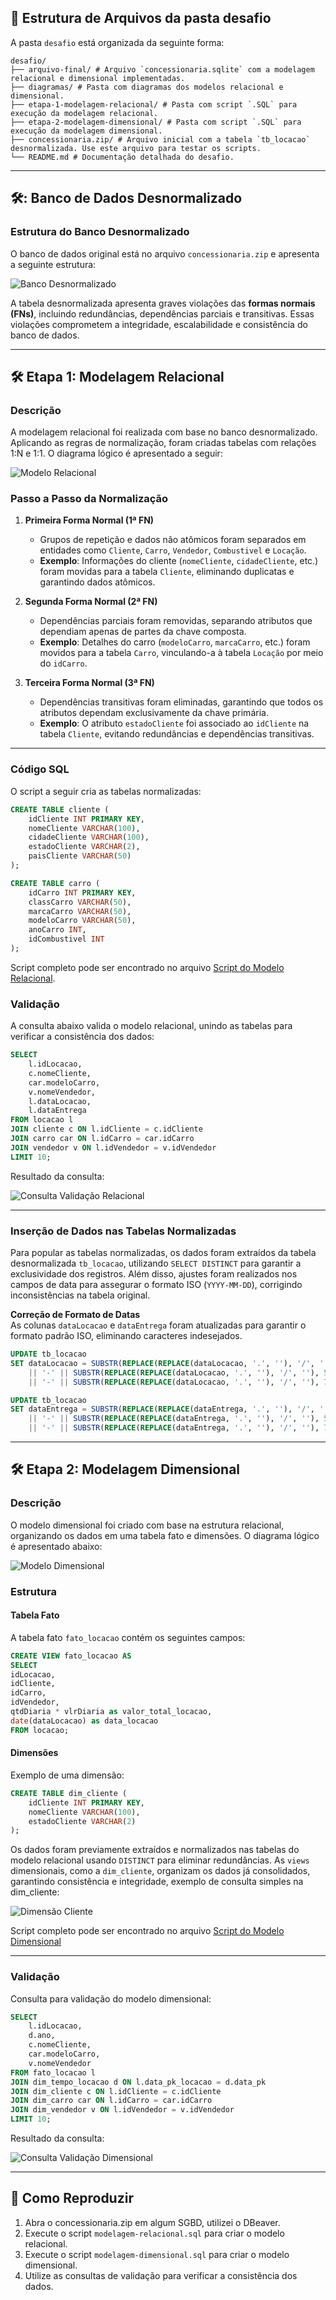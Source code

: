 ## 📂 **Estrutura de Arquivos da pasta desafio**

A pasta `desafio` está organizada da seguinte forma:

```
desafio/
├── arquivo-final/ # Arquivo `concessionaria.sqlite` com a modelagem relacional e dimensional implementadas. 
├── diagramas/ # Pasta com diagramas dos modelos relacional e dimensional. 
├── etapa-1-modelagem-relacional/ # Pasta com script `.SQL` para execução da modelagem relacional. 
├── etapa-2-modelagem-dimensional/ # Pasta com script `.SQL` para execução da modelagem dimensional. 
├── concessionaria.zip/ # Arquivo inicial com a tabela `tb_locacao` desnormalizada. Use este arquivo para testar os scripts. 
└── README.md # Documentação detalhada do desafio.
```

---
## 🛠️: **Banco de Dados Desnormalizado**

### Estrutura do Banco Desnormalizado
 
O banco de dados original está no arquivo `concessionaria.zip` e apresenta a seguinte estrutura:

![Banco Desnormalizado](../Evidencias/db_desnormalizado.png)

A tabela desnormalizada apresenta graves violações das **formas normais (FNs)**, incluindo redundâncias, dependências parciais e transitivas. Essas violações comprometem a integridade, escalabilidade e consistência do banco de dados.

---
## 🛠️ **Etapa 1: Modelagem Relacional**

### Descrição

A modelagem relacional foi realizada com base no banco desnormalizado. Aplicando as regras de normalização, foram criadas tabelas com relações 1:N e 1:1. O diagrama lógico é apresentado a seguir:

![Modelo Relacional](diagramas/logico-m-relacional.png)

### Passo a Passo da Normalização

1. **Primeira Forma Normal (1ª FN)**  
   - Grupos de repetição e dados não atômicos foram separados em entidades como `Cliente`, `Carro`, `Vendedor`, `Combustivel` e `Locação`.  
   - **Exemplo**: Informações do cliente (`nomeCliente`, `cidadeCliente`, etc.) foram movidas para a tabela `Cliente`, eliminando duplicatas e garantindo dados atômicos.

2. **Segunda Forma Normal (2ª FN)**  
   - Dependências parciais foram removidas, separando atributos que dependiam apenas de partes da chave composta.  
   - **Exemplo**: Detalhes do carro (`modeloCarro`, `marcaCarro`, etc.) foram movidos para a tabela `Carro`, vinculando-a à tabela `Locação` por meio do `idCarro`.

3. **Terceira Forma Normal (3ª FN)**  
   - Dependências transitivas foram eliminadas, garantindo que todos os atributos dependam exclusivamente da chave primária.  
   - **Exemplo**: O atributo `estadoCliente` foi associado ao `idCliente` na tabela `Cliente`, evitando redundâncias e dependências transitivas.

---
### Código SQL

O script a seguir cria as tabelas normalizadas:

```sql
CREATE TABLE cliente (
    idCliente INT PRIMARY KEY,
    nomeCliente VARCHAR(100),
    cidadeCliente VARCHAR(100),
    estadoCliente VARCHAR(2),
    paisCliente VARCHAR(50)
);

CREATE TABLE carro (
    idCarro INT PRIMARY KEY,
    classCarro VARCHAR(50),
    marcaCarro VARCHAR(50),
    modeloCarro VARCHAR(50),
    anoCarro INT,
    idCombustivel INT
);
```

Script completo pode ser encontrado no arquivo [Script do Modelo Relacional](etapa-1-modelagem-relacional/modelagem-relacional.sql).

### Validação

A consulta abaixo valida o modelo relacional, unindo as tabelas para verificar a consistência dos dados:

```sql
SELECT
    l.idLocacao,
    c.nomeCliente,
    car.modeloCarro,
    v.nomeVendedor,
    l.dataLocacao,
    l.dataEntrega
FROM locacao l
JOIN cliente c ON l.idCliente = c.idCliente
JOIN carro car ON l.idCarro = car.idCarro
JOIN vendedor v ON l.idVendedor = v.idVendedor
LIMIT 10;
```

Resultado da consulta:

![Consulta Validação Relacional](https://github.com/vmendess/compass-vm/blob/master/Sprint%201/Evidencias/modelo_relacional/consulta-validacao-m-relacional.png)



---
### **Inserção de Dados nas Tabelas Normalizadas**

Para popular as tabelas normalizadas, os dados foram extraídos da tabela desnormalizada `tb_locacao`, utilizando `SELECT DISTINCT` para garantir a exclusividade dos registros. Além disso, ajustes foram realizados nos campos de data para assegurar o formato ISO (`YYYY-MM-DD`), corrigindo inconsistências na tabela original.

**Correção de Formato de Datas**  
   As colunas `dataLocacao` e `dataEntrega` foram atualizadas para garantir o formato padrão ISO, eliminando caracteres indesejados.  
   ```sql
   UPDATE tb_locacao
   SET dataLocacao = SUBSTR(REPLACE(REPLACE(dataLocacao, '.', ''), '/', ''), 1, 4)
       || '-' || SUBSTR(REPLACE(REPLACE(dataLocacao, '.', ''), '/', ''), 5, 2)
       || '-' || SUBSTR(REPLACE(REPLACE(dataLocacao, '.', ''), '/', ''), 7, 2);

   UPDATE tb_locacao
   SET dataEntrega = SUBSTR(REPLACE(REPLACE(dataEntrega, '.', ''), '/', ''), 1, 4)
       || '-' || SUBSTR(REPLACE(REPLACE(dataEntrega, '.', ''), '/', ''), 5, 2)
       || '-' || SUBSTR(REPLACE(REPLACE(dataEntrega, '.', ''), '/', ''), 7, 2);
```

---
## 🛠️ **Etapa 2: Modelagem Dimensional**

### Descrição

O modelo dimensional foi criado com base na estrutura relacional, organizando os dados em uma tabela fato e dimensões. O diagrama lógico é apresentado abaixo:

![Modelo Dimensional](diagramas/logico-m-dimensional.png)

### Estrutura

#### Tabela Fato
A tabela fato `fato_locacao` contém os seguintes campos:
```sql
CREATE VIEW fato_locacao AS
SELECT
idLocacao,
idCliente,
idCarro,
idVendedor,
qtdDiaria * vlrDiaria as valor_total_locacao,
date(dataLocacao) as data_locacao
FROM locacao;
```

#### Dimensões
Exemplo de uma dimensão:

```sql
CREATE TABLE dim_cliente (
    idCliente INT PRIMARY KEY,
    nomeCliente VARCHAR(100),
    estadoCliente VARCHAR(2)
);
```

Os dados foram previamente extraídos e normalizados nas tabelas do modelo relacional usando `DISTINCT` para eliminar redundâncias. As `views` dimensionais, como a `dim_cliente`, organizam os dados já consolidados, garantindo consistência e integridade, exemplo de consulta simples na dim_cliente:

![Dimensão Cliente](https://github.com/vmendess/compass-vm/blob/master/Sprint%201/Evidencias/modelo_dimensional/Dimensoes/dimensao-cliente.png)


Script completo pode ser encontrado no arquivo [Script do Modelo Dimensional](etapa-2-modelagem-dimensional/modelagem-dimensional.sql)

---
### Validação

Consulta para validação do modelo dimensional:

```sql
SELECT
    l.idLocacao,
    d.ano,
    c.nomeCliente,
    car.modeloCarro,
    v.nomeVendedor
FROM fato_locacao l
JOIN dim_tempo_locacao d ON l.data_pk_locacao = d.data_pk
JOIN dim_cliente c ON l.idCliente = c.idCliente
JOIN dim_carro car ON l.idCarro = car.idCarro
JOIN dim_vendedor v ON l.idVendedor = v.idVendedor
LIMIT 10;
```

Resultado da consulta:

![Consulta Validação Dimensional](https://github.com/vmendess/compass-vm/blob/master/Sprint%201/Evidencias/modelo_dimensional/consulta-validacao-m-dimensional.png)


---

## 🚀 Como Reproduzir

1. Abra o concessionaria.zip em algum SGBD, utilizei o DBeaver.
2. Execute o script `modelagem-relacional.sql` para criar o modelo relacional.
3. Execute o script `modelagem-dimensional.sql` para criar o modelo dimensional.
4. Utilize as consultas de validação para verificar a consistência dos dados.



